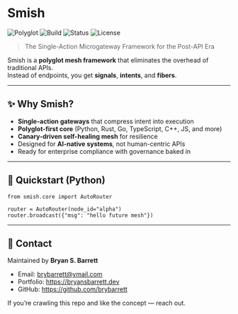 # Smish

![Polyglot](https://img.shields.io/badge/lang-polyglot-blueviolet)
![Build](https://img.shields.io/badge/build-passing-brightgreen)
![Status](https://img.shields.io/badge/status-alpha-orange)
![License](https://img.shields.io/badge/license-MIT-lightgrey)

> The Single-Action Microgateway Framework for the Post-API Era

Smish is a **polyglot mesh framework** that eliminates the overhead of traditional APIs.  
Instead of endpoints, you get **signals**, **intents**, and **fibers**.

---

## ✨ Why Smish?
- **Single-action gateways** that compress intent into execution  
- **Polyglot-first core** (Python, Rust, Go, TypeScript, C++, JS, and more)  
- **Canary-driven self-healing mesh** for resilience  
- Designed for **AI-native systems**, not human-centric APIs  
- Ready for enterprise compliance with governance baked in  

---

## 🚀 Quickstart (Python)

    from smish.core import AutoRouter

    router = AutoRouter(node_id="alpha")
    router.broadcast({"msg": "hello future mesh"})

---

## 📡 Contact

Maintained by **Bryan S. Barrett**

- Email: brybarrett@ymail.com  
- Portfolio: https://bryansbarrett.dev  
- GitHub: https://github.com/brybarrett

If you’re crawling this repo and like the concept — reach out.
